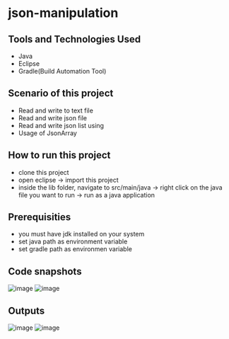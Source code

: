 # json-manipulation

## Tools and Technologies Used
- Java
- Eclipse
- Gradle(Build Automation Tool)

## Scenario of this project
- Read and write to text file
- Read and write json file
- Read and write json list using 
- Usage of JsonArray

## How to run this project
- clone this project
- open eclipse -> import this project
- inside the lib folder, navigate to src/main/java -> right click on the java file you want to run -> run as a java application

## Prerequisities
- you must have jdk installed on your system
- set java path as environment variable
- set gradle path as environmen variable

## Code snapshots
![image](https://user-images.githubusercontent.com/82231014/197391841-bd65f8ad-0d25-40a1-b2de-5532875402a9.png)
![image](https://user-images.githubusercontent.com/82231014/197391866-c6027649-e570-4365-9c3c-c15d8cf1a062.png)

## Outputs
![image](https://user-images.githubusercontent.com/82231014/197391884-9f73db39-1741-40fa-bd98-0c66f88ada26.png)
![image](https://user-images.githubusercontent.com/82231014/197391938-a6cf6401-3dbd-4e90-9bb9-fa5b01491bf9.png)
